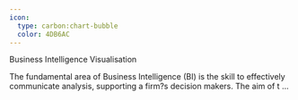 ```yaml
---
icon:
  type: carbon:chart-bubble
  color: 4DB6AC
---
```

Business Intelligence Visualisation

The fundamental area of Business Intelligence (BI) is the skill to effectively communicate analysis, supporting a firm?s decision makers. The aim of t ... 
